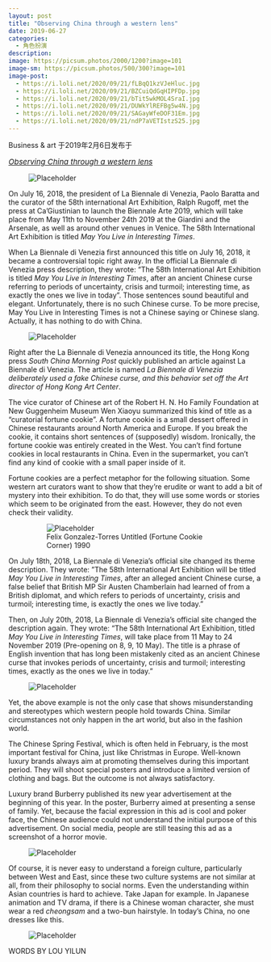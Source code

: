 ```yaml
---
layout: post
title: "Observing China through a western lens"
date: 2019-06-27
categories:
  - 角色扮演
description:
image: https://picsum.photos/2000/1200?image=101
image-sm: https://picsum.photos/500/300?image=101
image-post: 
  - https://i.loli.net/2020/09/21/fLBqQ1kzVJeHluc.jpg
  - https://i.loli.net/2020/09/21/BZCuiQdGqHIPFDp.jpg
  - https://i.loli.net/2020/09/21/bTit5wkMOL4SraI.jpg
  - https://i.loli.net/2020/09/21/DUWkYlREFBg5w4N.jpg
  - https://i.loli.net/2020/09/21/SAGayWfeDOF31Em.jpg
  - https://i.loli.net/2020/09/21/ndP7aVETIstzS25.jpg
---
```

Business & art 于2019年2月6日发布于

<a href="https://businessnarts.com/2019/02/06/observing-china-through-a-western-lens/"><i style="font-size:15px">Observing China through a western lens</i></a>

<figure>
  <img src="{{ page.image-post[0] }}" alt="Placeholder"/>
</figure>

On July 16, 2018, the president of La Biennale di Venezia, Paolo Baratta and the curator of the 58th international Art Exhibition, Ralph Rugoff, met the press at Ca’Giustinian to launch the Biennale Arte 2019, which will take place from May 11th to November 24th 2019 at the Giardini and the Arsenale, as well as around other venues in Venice. The 58th International Art Exhibition is titled <i>May You Live in Interesting Times</i>. 

When La Biennale di Venezia first announced this title on July 16, 2018, it became a controversial topic right away. In the official La Biennale di Venezia press description, they wrote: “The 58th International Art Exhibition is titled <i>May You Live in Interesting Times</i>, after an ancient Chinese curse referring to periods of uncertainty, crisis and turmoil; interesting time, as exactly the ones we live in today”. Those sentences sound beautiful and elegant. Unfortunately, there is no such Chinese curse. To be more precise, May You Live in Interesting Times is not a Chinese saying or Chinese slang. Actually, it has nothing to do with China. 

<figure>
  <img src="{{ page.image-post[1] }}" alt="Placeholder"/>
</figure>

Right after the La Biennale di Venezia announced its title, the Hong Kong press <i>South China Morning Post</i> quickly published an article against La Biennale di Venezia. The article is named <i>La Biennale di Venezia deliberately used a fake Chinese curse, and this behavior set off the Art director of Hong Kong Art Center</i>. 

The vice curator of Chinese art of the Robert H. N. Ho Family Foundation at New Guggenheim Museum Wen Xiaoyu summarized this kind of title as a “curatorial fortune cookie”. A fortune cookie is a small dessert offered in Chinese restaurants around North America and Europe. If you break the cookie, it contains short sentences of (supposedly) wisdom. Ironically, the fortune cookie was entirely created in the West. You can’t find fortune cookies in local restaurants in China. Even in the supermarket, you can’t find any kind of cookie with a small paper inside of it.

Fortune cookies are a perfect metaphor for the following situation. Some western art curators want to show that they’re erudite or want to add a bit of mystery into their exhibition. To do that, they will use some words or stories which seem to be originated from the east. However, they do not even check their validity. 

<figure style="width:70%;margin:auto;">
  <img src="{{ page.image-post[2] }}" alt="Placeholder"/>
  <figcaption>Felix Gonzalez-Torres Untitled (Fortune Cookie Corner) 1990</figcaption>
</figure>

On July 18th, 2018, La Biennale di Venezia’s official site changed its theme description. They wrote: ”The 58th International Art Exhibition will be titled <i>May You Live in Interesting Times</i>, after an alleged ancient Chinese curse, a false belief that British MP Sir Austen Chamberlain had learned of from a British diplomat, and which refers to periods of uncertainty, crisis and turmoil; interesting time, is exactly the ones we live today.” 

Then, on July 20th, 2018, La Biennale di Venezia’s official site changed the description again. They wrote: “The 58th International Art Exhibition, titled <i>May You Live in Interesting Times</i>, will take place from 11 May to 24 November 2019 (Pre-opening on 8, 9, 10 May). The title is a phrase of English invention that has long been mistakenly cited as an ancient Chinese curse that invokes periods of uncertainty, crisis and turmoil; interesting times, exactly as the ones we live in today.”

<figure>
  <img src="{{ page.image-post[3] }}" alt="Placeholder"/>
</figure>

Yet, the above example is not the only case that shows misunderstanding and stereotypes which western people hold towards China. Similar circumstances not only happen in the art world, but also in the fashion world. 

The Chinese Spring Festival, which is often held in February, is the most important festival for China, just like Christmas in Europe. Well-known luxury brands always aim at promoting themselves during this important period. They will shoot special posters and introduce a limited version of clothing and bags. But the outcome is not always satisfactory. 

Luxury brand Burberry published its new year advertisement at the beginning of this year. In the poster, Burberry aimed at presenting a sense of family. Yet, because the facial expression in this ad is cool and poker face, the Chinese audience could not understand the initial purpose of this advertisement. On social media, people are still teasing this ad as a screenshot of a horror movie. 

<figure>
  <img src="{{ page.image-post[4] }}" alt="Placeholder"/>
</figure>

Of course, it is never easy to understand a foreign culture, particularly between West and East, since these two culture systems are not similar at all, from their philosophy to social norms. Even the understanding within Asian countries is hard to achieve. Take Japan for example. In Japanese animation and TV drama, if there is a Chinese woman character, she must wear a red <i>cheongsam</i> and a two-bun hairstyle. In today’s China, no one dresses like this.

<figure>
  <img src="{{ page.image-post[5] }}" alt="Placeholder"/>
</figure>

 
WORDS BY LOU YILUN